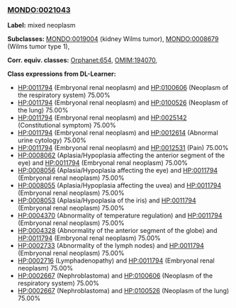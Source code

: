 
### [MONDO:0021043](http://purl.obolibrary.org/obo/MONDO_0021043)
**Label:** mixed neoplasm

**Subclasses:** [MONDO:0019004](http://purl.obolibrary.org/obo/MONDO_0019004) (kidney Wilms tumor), [MONDO:0008679](http://purl.obolibrary.org/obo/MONDO_0008679) (Wilms tumor type 1), 

**Corr. equiv. classes:** [Orphanet:654](http://www.orpha.net/ORDO/Orphanet_654), [OMIM:194070](http://purl.obolibrary.org/obo/OMIM_194070), 

**Class expressions from DL-Learner:**

- [HP:0011794](http://purl.obolibrary.org/obo/HP_0011794) (Embryonal renal neoplasm) and [HP:0100606](http://purl.obolibrary.org/obo/HP_0100606) (Neoplasm of the respiratory system) 75.00%
- [HP:0011794](http://purl.obolibrary.org/obo/HP_0011794) (Embryonal renal neoplasm) and [HP:0100526](http://purl.obolibrary.org/obo/HP_0100526) (Neoplasm of the lung) 75.00%
- [HP:0011794](http://purl.obolibrary.org/obo/HP_0011794) (Embryonal renal neoplasm) and [HP:0025142](http://purl.obolibrary.org/obo/HP_0025142) (Constitutional symptom) 75.00%
- [HP:0011794](http://purl.obolibrary.org/obo/HP_0011794) (Embryonal renal neoplasm) and [HP:0012614](http://purl.obolibrary.org/obo/HP_0012614) (Abnormal urine cytology) 75.00%
- [HP:0011794](http://purl.obolibrary.org/obo/HP_0011794) (Embryonal renal neoplasm) and [HP:0012531](http://purl.obolibrary.org/obo/HP_0012531) (Pain) 75.00%
- [HP:0008062](http://purl.obolibrary.org/obo/HP_0008062) (Aplasia/Hypoplasia affecting the anterior segment of the eye) and [HP:0011794](http://purl.obolibrary.org/obo/HP_0011794) (Embryonal renal neoplasm) 75.00%
- [HP:0008056](http://purl.obolibrary.org/obo/HP_0008056) (Aplasia/Hypoplasia affecting the eye) and [HP:0011794](http://purl.obolibrary.org/obo/HP_0011794) (Embryonal renal neoplasm) 75.00%
- [HP:0008055](http://purl.obolibrary.org/obo/HP_0008055) (Aplasia/Hypoplasia affecting the uvea) and [HP:0011794](http://purl.obolibrary.org/obo/HP_0011794) (Embryonal renal neoplasm) 75.00%
- [HP:0008053](http://purl.obolibrary.org/obo/HP_0008053) (Aplasia/Hypoplasia of the iris) and [HP:0011794](http://purl.obolibrary.org/obo/HP_0011794) (Embryonal renal neoplasm) 75.00%
- [HP:0004370](http://purl.obolibrary.org/obo/HP_0004370) (Abnormality of temperature regulation) and [HP:0011794](http://purl.obolibrary.org/obo/HP_0011794) (Embryonal renal neoplasm) 75.00%
- [HP:0004328](http://purl.obolibrary.org/obo/HP_0004328) (Abnormality of the anterior segment of the globe) and [HP:0011794](http://purl.obolibrary.org/obo/HP_0011794) (Embryonal renal neoplasm) 75.00%
- [HP:0002733](http://purl.obolibrary.org/obo/HP_0002733) (Abnormality of the lymph nodes) and [HP:0011794](http://purl.obolibrary.org/obo/HP_0011794) (Embryonal renal neoplasm) 75.00%
- [HP:0002716](http://purl.obolibrary.org/obo/HP_0002716) (Lymphadenopathy) and [HP:0011794](http://purl.obolibrary.org/obo/HP_0011794) (Embryonal renal neoplasm) 75.00%
- [HP:0002667](http://purl.obolibrary.org/obo/HP_0002667) (Nephroblastoma) and [HP:0100606](http://purl.obolibrary.org/obo/HP_0100606) (Neoplasm of the respiratory system) 75.00%
- [HP:0002667](http://purl.obolibrary.org/obo/HP_0002667) (Nephroblastoma) and [HP:0100526](http://purl.obolibrary.org/obo/HP_0100526) (Neoplasm of the lung) 75.00%


